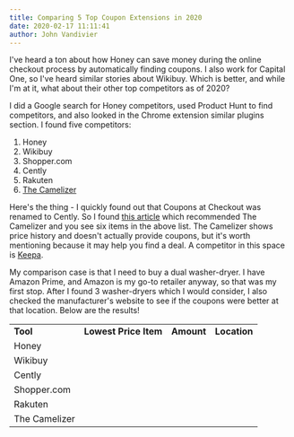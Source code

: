 ```yaml
---
title: Comparing 5 Top Coupon Extensions in 2020
date: 2020-02-17 11:11:41
author: John Vandivier
---
```




<!-- wp:paragraph -->
<p>I've heard a ton about how Honey can save money during the online checkout process by automatically finding coupons. I also work for Capital One, so I've heard similar stories about Wikibuy. Which is better, and while I'm at it, what about their other top competitors as of 2020?</p>
<!-- /wp:paragraph -->

<!-- wp:paragraph -->
<p>I did a Google search for Honey competitors, used Product Hunt to find competitors, and also looked in the Chrome extension similar plugins section. I found five competitors:</p>
<!-- /wp:paragraph -->

<!-- wp:list {\"ordered\":true} -->
<ol><li>Honey</li><li>Wikibuy</li><li>Shopper.com</li><li>Cently</li><li>Rakuten</li><li><a href=\"https://www.androidauthority.com/save-money-online-756766/\">The Camelizer</a></li></ol>
<!-- /wp:list -->

<!-- wp:paragraph -->
<p>Here's the thing - I quickly found out that Coupons at Checkout was renamed to Cently. So I found <a href=\"https://www.androidauthority.com/save-money-online-756766/\">this article</a> which recommended The Camelizer and you see six items in the above list. The Camelizer shows price history and doesn't actually provide coupons, but it's worth mentioning because it may help you find a deal. A competitor in this space is <a href=\"https://chrome.google.com/webstore/detail/keepa-amazon-price-tracke/neebplgakaahbhdphmkckjjcegoiijjo?hl=en\">Keepa</a>.</p>
<!-- /wp:paragraph -->

<!-- wp:paragraph -->
<p>My comparison case is that I need to buy a dual washer-dryer. I have Amazon Prime, and Amazon is my go-to retailer anyway, so that was my first stop. After I found 3 washer-dryers which I would consider, I also checked the manufacturer's website to see if the coupons were better at that location. Below are the results!</p>
<!-- /wp:paragraph -->

<!-- wp:table {\"align\":\"wide\"} -->
<table class=\"wp-block-table alignwide\"><tbody><tr><td><strong>Tool</strong></td><td><strong>Lowest Price Item</strong></td><td><strong>Amount</strong></td><td><strong>Location</strong></td></tr><tr><td>Honey</td><td></td><td></td><td></td></tr><tr><td>Wikibuy</td><td></td><td></td><td></td></tr><tr><td>Cently</td><td></td><td></td><td></td></tr><tr><td>Shopper.com</td><td></td><td></td><td></td></tr><tr><td>Rakuten</td><td></td><td></td><td></td></tr><tr><td>The Camelizer</td><td></td><td></td><td></td></tr></tbody></table>
<!-- /wp:table -->